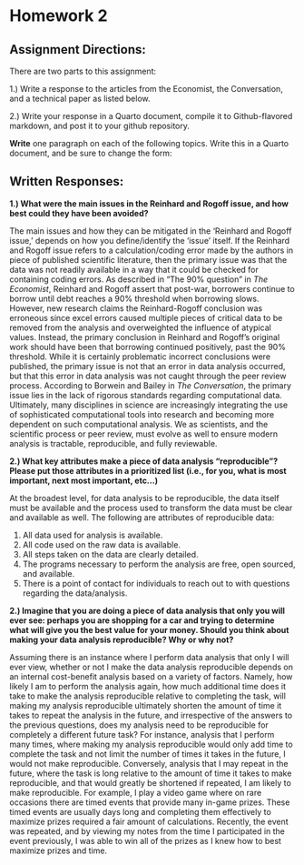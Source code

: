 # Homework 2

## Assignment Directions:

There are two parts to this assignment:

1.) Write a response to the articles from the Economist, the
Conversation, and a technical paper as listed below.

2.) Write your response in a Quarto document, compile it to
Github-flavored markdown, and post it to your github repository. 

**Write** one paragraph on each of the following topics. Write this in a
Quarto document, and be sure to change the form:

## Written Responses:

**1.) What were the main issues in the Reinhard and Rogoff issue, and
how best could they have been avoided?**

The main issues and how they can be mitigated in the ‘Reinhard and
Rogoff issue,’ depends on how you define/identify the ‘issue’ itself. If
the Reinhard and Rogoff issue refers to a calculation/coding error made
by the authors in piece of published scientific literature, then the
primary issue was that the data was not readily available in a way that
it could be checked for containing coding errors. As described in “The
90% question” in *The Economist*, Reinhard and Rogoff assert that
post-war, borrowers continue to borrow until debt reaches a 90%
threshold when borrowing slows. However, new research claims the
Reinhard-Rogoff conclusion was erroneous since excel errors caused
multiple pieces of critical data to be removed from the analysis and
overweighted the influence of atypical values. Instead, the primary
conclusion in Reinhard and Rogoff’s original work should have been that
borrowing continued positively, past the 90% threshold. While it is
certainly problematic incorrect conclusions were published, the primary
issue is not that an error in data analysis occurred, but that this
error in data analysis was not caught through the peer review process.
According to Borwein and Bailey in *The Conversation*, the primary issue
lies in the lack of rigorous standards regarding computational data.
Ultimately, many disciplines in science are increasingly integrating the
use of sophisticated computational tools into research and becoming more
dependent on such computational analysis. We as scientists, and the
scientific process or peer review, must evolve as well to ensure modern
analysis is tractable, reproducible, and fully reviewable.

**2.) What key attributes make a piece of data analysis “reproducible”?
Please put those attributes in a prioritized list (i.e., for you, what
is most important, next most important, etc...)**

At the broadest level, for data analysis to be reproducible, the data
itself must be available and the process used to transform the data must
be clear and available as well. The following are attributes of
reproducible data:

1.  All data used for analysis is available.
2.  All code used on the raw data is available.
3.  All steps taken on the data are clearly detailed.
4.  The programs necessary to perform the analysis are free, open
    sourced, and available.
5.  There is a point of contact for individuals to reach out to with
    questions regarding the data/analysis.

**2.) Imagine that you are doing a piece of data analysis that only you
will ever see: perhaps you are shopping for a car and trying to
determine what will give you the best value for your money. Should you
think about making your data analysis reproducible? Why or why not?**

Assuming there is an instance where I perform data analysis that only I
will ever view, whether or not I make the data analysis reproducible
depends on an internal cost-benefit analysis based on a variety of
factors. Namely, how likely I am to perform the analysis again, how much
additional time does it take to make the analysis reproducible relative
to completing the task, will making my analysis reproducible ultimately
shorten the amount of time it takes to repeat the analysis in the
future, and irrespective of the answers to the previous questions, does
my analysis need to be reproducible for completely a different future
task? For instance, analysis that I perform many times, where making my
analysis reproducible would only add time to complete the task and not
limit the number of times it takes in the future, I would not make
reproducible. Conversely, analysis that I may repeat in the future,
where the task is long relative to the amount of time it takes to make
reproducible, and that would greatly be shortened if repeated, I am
likely to make reproducible. For example, I play a video game where on
rare occasions there are timed events that provide many in-game prizes.
These timed events are usually days long and completing them effectively
to maximize prizes required a fair amount of calculations. Recently, the
event was repeated, and by viewing my notes from the time I participated
in the event previously, I was able to win all of the prizes as I knew
how to best maximize prizes and time.
